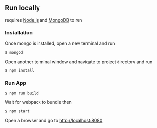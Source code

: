 




## Run locally
 requires [Node.js](https://nodejs.org/) and [MongoDB](https://docs.mongodb.com/manual/installation/) to run

### Installation
Once mongo is installed, open a new terminal and run 


`$ mongod`

Open another terminal window and navigate to project directory and run

`$ npm install`





### Run App

`$ npm run build`

Wait for webpack to bundle then

`$ npm start`


Open a browser and go to [http://localhost:8080](http://localhost:8080)

